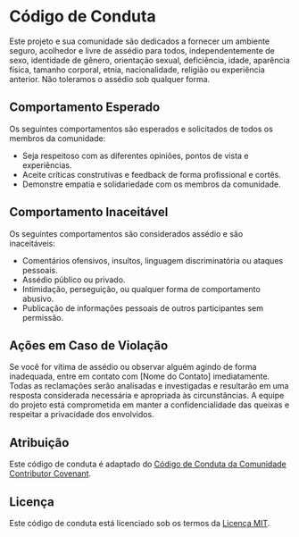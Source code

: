 # Código de Conduta

Este projeto e sua comunidade são dedicados a fornecer um ambiente seguro, acolhedor e livre de assédio para todos, independentemente de sexo, identidade de gênero, orientação sexual, deficiência, idade, aparência física, tamanho corporal, etnia, nacionalidade, religião ou experiência anterior. Não toleramos o assédio sob qualquer forma.

## Comportamento Esperado

Os seguintes comportamentos são esperados e solicitados de todos os membros da comunidade:

- Seja respeitoso com as diferentes opiniões, pontos de vista e experiências.
- Aceite críticas construtivas e feedback de forma profissional e cortês.
- Demonstre empatia e solidariedade com os membros da comunidade.

## Comportamento Inaceitável

Os seguintes comportamentos são considerados assédio e são inaceitáveis:

- Comentários ofensivos, insultos, linguagem discriminatória ou ataques pessoais.
- Assédio público ou privado.
- Intimidação, perseguição, ou qualquer forma de comportamento abusivo.
- Publicação de informações pessoais de outros participantes sem permissão.

## Ações em Caso de Violação

Se você for vítima de assédio ou observar alguém agindo de forma inadequada, entre em contato com [Nome do Contato] imediatamente. Todas as reclamações serão analisadas e investigadas e resultarão em uma resposta considerada necessária e apropriada às circunstâncias. A equipe do projeto está comprometida em manter a confidencialidade das queixas e respeitar a privacidade dos envolvidos.

## Atribuição

Este código de conduta é adaptado do [Código de Conduta da Comunidade Contributor Covenant](https://www.contributor-covenant.org/version/2/0/code_of_conduct.html).

## Licença

Este código de conduta está licenciado sob os termos da [Licença MIT](License.md).
